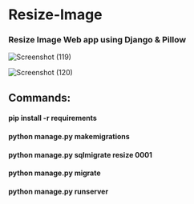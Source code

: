 ﻿# Resize-Image
 
 ### Resize Image Web app using Django & Pillow
 
![Screenshot (119)](https://user-images.githubusercontent.com/54932235/115500754-9512ea80-a28f-11eb-970d-c35909339af2.png)

![Screenshot (120)](https://user-images.githubusercontent.com/54932235/115500856-c25f9880-a28f-11eb-9cea-cfa6433a1dd2.png)

## Commands:

#### pip install -r requirements
#### python manage.py makemigrations
#### python manage.py sqlmigrate resize 0001
#### python manage.py migrate
#### python manage.py runserver

